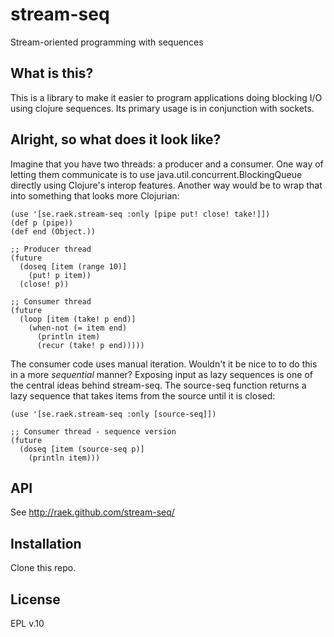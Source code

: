 # stream-seq

Stream-oriented programming with sequences

## What is this?

This is a library to make it easier to program applications doing blocking I/O using clojure sequences. Its primary usage is in conjunction with sockets.

## Alright, so what does it look like?

Imagine that you have two threads: a producer and a consumer. One way of letting them communicate is to use java.util.concurrent.BlockingQueue directly using Clojure's interop features. Another way would be to wrap that into something that looks more Clojurian:

    (use '[se.raek.stream-seq :only [pipe put! close! take!]])
    (def p (pipe))
    (def end (Object.))
    
    ;; Producer thread
    (future
      (doseq [item (range 10)]
        (put! p item))
      (close! p))
    
    ;; Consumer thread
    (future
      (loop [item (take! p end)]
        (when-not (= item end)
          (println item)
          (recur (take! p end)))))

The consumer code uses manual iteration. Wouldn't it be nice to to do this in a more *sequential* manner? Exposing input as lazy sequences is one of the central ideas behind stream-seq. The source-seq function returns a lazy sequence that takes items from the source until it is closed:

    (use '[se.raek.stream-seq :only [source-seq]])
    
    ;; Consumer thread - sequence version
    (future
      (doseq [item (source-seq p)]
        (println item)))

## API

See http://raek.github.com/stream-seq/

## Installation

Clone this repo.

## License

EPL v.10
